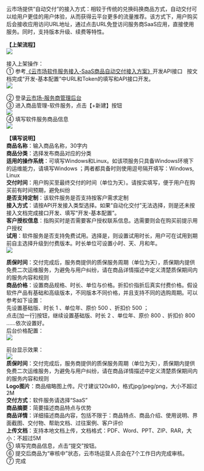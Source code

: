 云市场提供“自动交付”的接入方式：相较于传统的兑换码换商品方式，自动交付可以给用户更佳的用户体验，从而获得云平台更多的流量推荐。该方式下，用户购买后会接收应用访问URL地址，通过点击URL免登访问服务商SaaS应用，直接使用服务。同时，支持版本升级、续费等特性。 

**【上架流程】**   
![](http://imgcache.tcecqpoc.fsphere.cn/image/mc.qcloudimg.com/static/img/f24a8d9f78e42966936d94ba8c707533/image.jpg)  

接入上架操作：  
① 参考[《云市场软件服务接入-SaaS商品自动交付接入方案》](http://imgcache.tcecqpoc.fsphere.cn/image/main.qcloudimg.com/raw/b18893071ab30ae3934daee3f19c33ef.pdf)开发API接口  
按文档完成“开发-基本配置”中URL和Token的填写和API接口开发。  
![](http://imgcache.tcecqpoc.fsphere.cn/image/mc.qcloudimg.com/static/img/193fd0fe1e9ea2f2041ce57cd2c8d380/image.png)  
 
② 登录[云市场-服务商管理后台](http://console.tcecqpoc.fsphere.cn/serviceprovider/goods/software)  
③ 进入商品管理-软件服务，点击【+新建】按钮  
 ![](http://imgcache.tcecqpoc.fsphere.cn/image/mc.qcloudimg.com/static/img/4b112f69c574688c8f1bf919420d4436/image.png)  
④ 填写软件服务商品信息  
 ![](http://imgcache.tcecqpoc.fsphere.cn/image/mc.qcloudimg.com/static/img/ba5a275fc12c767df2bf0dab0596941f/image.png)  

**【填写说明】**  
**商品名称**：输入商品名称，30字内  
**商品分类**：选择发布商品对应的分类  
**适用的操作系统**：可填写Windows和Linux。如该项服务只具备Windows环境下的运维能力，请填写Windows ；两者都具备时则使用逗号隔开填写：Windows, Linux  
**交付时间**：用户购买至最终交付的时间（单位为天）。请按实填写，便于用户在购买前有时间预期，避免纠纷  
**是否支持定制**：该软件服务是否支持按客户需求定制  
**接入方式**：请按API开发接入类型选择。如果“自动化交付”无法选择，则是还未按接入文档完成接口开发、填写“开发-基本配置”。  
**客户授权信息**：指购买时是否需要客户授权联系信息。选需要则会在购买前提示用户授权    
**试用**：软件服务是否支持免费试用。选择是，则设置试用时长，用户可在试用到期前自主选择升级到付费版本。时长单位可设置小时、天、月和年。  
![](http://imgcache.tcecqpoc.fsphere.cn/image/mc.qcloudimg.com/static/img/dd13d2fcfdb4550c3a448cfb66f5c15b/image.png)  
  
**质保时间**：交付完成后，服务商提供的质保服务周期（单位为天），质保期内提供免费二次运维服务，为避免与用户纠纷，请在商品详情描述中定义清楚质保期间内的服务内容和规则  
**商品价格**：设置商品规格、时长、单位与价格。折扣价指折后真实付费价格。假设软件产品有基础和高级版本，不同版本不同价格，并且支持不同的选购周期。可以参考如下设置：  
先设置基础版、时长 1 、单位年、原价 500 、折扣价 500 ；  
点击[加一行]按钮，继续设置基础版、时长 2 、单位年、原价 800 、折扣价 800 ……依次设置好。  
后台价格配置：    
![](http://imgcache.tcecqpoc.fsphere.cn/image/mc.qcloudimg.com/static/img/ec889e34f5043db77bf4d2935eecfd8f/image.png)  

前台显示效果：  
![](http://imgcache.tcecqpoc.fsphere.cn/image/mc.qcloudimg.com/static/img/e81b8d18d05ec9fd67c386ed745a6a66/image.png)  
**质保时间**：交付完成后，服务商提供的质保服务周期（单位为天），质保期内提供免费二次运维服务，为避免与用户纠纷，请在商品详情描述中定义清楚质保期间内的服务内容和规则  
**Logo图片**：商品缩略图上传。尺寸建议120x80，格式jpg/jpeg/png，大小不超过2M  
**交付方式**：软件服务请选择“SaaS”  
**商品摘要**：简要描述商品特点与优势  
**商品详情**：详细描述商品内容，包括不限于：商品特点、商品介绍、使用说明、界面截图、交付物、帮助文档、过往案例、客户评价  
**上传文档**：支持本地文档上传，文档格式：PDF、Word、PPT、ZIP、RAR，大小：不超过5M  
⑤ 填写完商品信息，点击“提交”按钮。  
⑥ 提交后商品为“审核中”状态，云市场运营人员会在7个工作日内完成审核。  
⑦ 完成  
